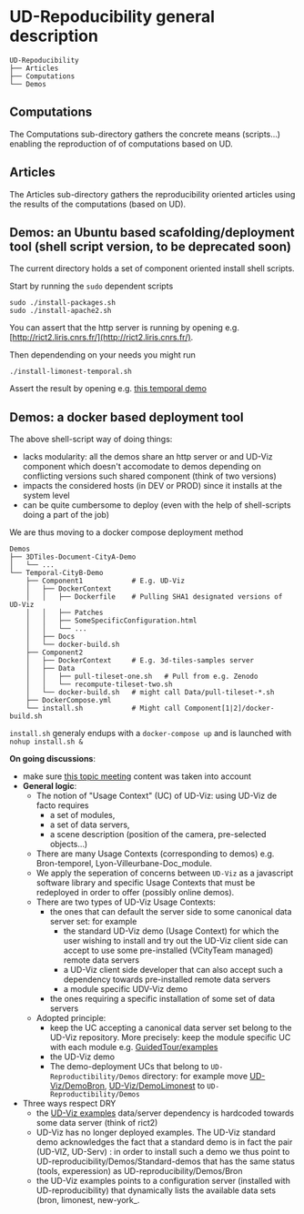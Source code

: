 # UD-Repoducibility general description
```
UD-Repoducibility
├── Articles
├── Computations
└── Demos
```

## Computations
The Computations sub-directory gathers the concrete means (scripts...) enabling the reproduction of of computations based on UD.

## Articles
The Articles sub-directory gathers the reproducibility oriented articles using the results of the computations (based on UD).

## Demos: an Ubuntu based scafolding/deployment tool (shell script version, to be deprecated soon)
The current directory holds a set of component oriented install shell scripts. 

Start by running the `sudo` dependent scripts
```
sudo ./install-packages.sh
sudo ./install-apache2.sh
```
You can assert that the http server is running by opening e.g. [http://rict2.liris.cnrs.fr/](http://rict2.liris.cnrs.fr/).

Then dependending on your needs you might run
```
./install-limonest-temporal.sh
```
Assert the result by opening e.g. [this temporal demo](http://rict2.liris.cnrs.fr/UD-Viz-Temporal-Limonest/UDV-Core/examples/DemoTemporal/Demo.html)

## Demos: a docker based deployment tool
The above shell-script way of doing things:
 - lacks modularity: all the demos share an http server or and UD-Viz component which doesn't accomodate to demos depending on conflicting versions such shared component (think of two versions)
 - impacts the considered hosts (in DEV or PROD) since it installs at the system level
 - can be quite cumbersome to deploy (even with the help of shell-scripts doing a part of the job)
 
We are thus moving to a docker compose deployment method
```
Demos
├── 3DTiles-Document-CityA-Demo
│   └── ...
└── Temporal-CityB-Demo
    ├── Component1            # E.g. UD-Viz
    │   ├── DockerContext
    │   │   ├── Dockerfile    # Pulling SHA1 designated versions of UD-Viz
    │   │   ├── Patches
    │   │   ├── SomeSpecificConfiguration.html
    │   │   └── ...
    │   ├── Docs
    │   └── docker-build.sh
    ├── Component2
    │   ├── DockerContext     # E.g. 3d-tiles-samples server
    │   ├── Data
    │   │   ├── pull-tileset-one.sh   # Pull from e.g. Zenodo
    │   │   └── recompute-tileset-two.sh
    │   └── docker-build.sh   # might call Data/pull-tileset-*.sh
    ├── DockerCompose.yml
    └── install.sh            # Might call Component[1|2]/docker-build.sh  
```

`install.sh` generaly endups with a `docker-compose up` and is launched with `nohup install.sh &`
 
**On going discussions**:
 - make sure [this topic meeting](https://github.com/VCityTeam/VCity/wiki/2019_12_20_VJA_EBO) content was taken into account
 - **General logic**: 
    * The notion of "Usage Context" (UC) of UD-Viz: using UD-Viz de facto requires
       - a set of modules, 
       - a set of data servers,
       - a scene description (position of the camera, pre-selected objects...)
    * There are many Usage Contexts (corresponding to demos) e.g. Bron-temporel, Lyon-Villeurbane-Doc_module.
    * We apply the seperation of concerns between `UD-Viz` as a javascript software library and specific Usage Contexts that must be redeployed in order to offer (possibly online demos).
    * There are two types of UD-Viz Usage Contexts:
       - the ones that can default the server side to some canonical data server set: for example
          * the standard UD-Viz demo (Usage Context) for which the user wishing to install and try out the UD-Viz client side can accept to use some pre-installed (VCityTeam managed) remote data servers
          * a UD-Viz client side developer that can also accept such a dependency towards pre-installed remote data servers
          * a module specific UDV-Viz demo
       - the ones requiring a specific installation of some set of data servers<br>
    * Adopted principle: 
      * keep the UC accepting a canonical data server set belong to the UD-Viz repository. More precisely: keep the module specific UC with each module e.g. [GuidedTour/examples](https://github.com/VCityTeam/UD-Viz/tree/master/UD-Viz-Core/src/Modules/GuidedTour/examples)
      * the  UD-Viz demo
      * The demo-deployment UCs that belong to `UD-Reproductibility/Demos` directory: for example move [UD-Viz/DemoBron](https://github.com/VCityTeam/UD-Viz/tree/master/UD-Viz-Core/examples/DemoBron), [UD-Viz/DemoLimonest](https://github.com/VCityTeam/UD-Viz/tree/master/UD-Viz-Core/examples/DemoLimonest) to `UD-Reproductibility/Demos` 
 - Three ways respect DRY
   * the [UD-Viz examples](https://github.com/VCityTeam/UD-Viz/tree/master/UD-Viz-Core/examples/DemoFull) data/server dependency is hardcoded towards some data server (think of rict2)
   * UD-Viz has no longer deployed examples. The UD-Viz standard demo acknowledges the fact that a standard demo is in fact the pair (UD-VIZ, UD-Serv) : in order to install such a demo we thus point to UD-reproducibility/Demos/Standard-demos that has the same status (tools, experession) as UD-reproducibility/Demos/Bron
   * the UD-Viz examples points to a configuration server (installed with UD-reproducibility) that dynamically lists the available data sets (bron, limonest, new-york_. 
